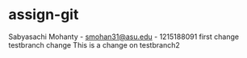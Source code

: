 # assign-git
Sabyasachi Mohanty - smohan31@asu.edu - 1215188091
first change
testbranch change
This is a change on testbranch2 

